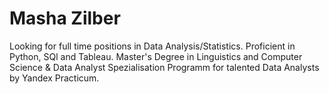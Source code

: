 # Masha Zilber

Looking for full time positions in Data Analysis/Statistics. Proficient in Python, SQl and Tableau.
Master's Degree in Linguistics and Computer Science & Data Analyst Spezialisation Programm for talented Data Analysts by Yandex Practicum.

